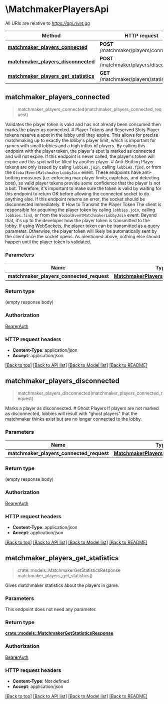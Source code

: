 # \MatchmakerPlayersApi

All URIs are relative to *https://api.rivet.gg*

Method | HTTP request | Description
------------- | ------------- | -------------
[**matchmaker_players_connected**](MatchmakerPlayersApi.md#matchmaker_players_connected) | **POST** /matchmaker/players/connected | 
[**matchmaker_players_disconnected**](MatchmakerPlayersApi.md#matchmaker_players_disconnected) | **POST** /matchmaker/players/disconnected | 
[**matchmaker_players_get_statistics**](MatchmakerPlayersApi.md#matchmaker_players_get_statistics) | **GET** /matchmaker/players/statistics | 



## matchmaker_players_connected

> matchmaker_players_connected(matchmaker_players_connected_request)


Validates the player token is valid and has not already been consumed then marks the player as connected. # Player Tokens and Reserved Slots Player tokens reserve a spot in the lobby until they expire. This allows for precise matchmaking up to exactly the lobby's player limit, which is important for games with small lobbies and a high influx of players. By calling this endpoint with the player token, the player's spot is marked as connected and will not expire. If this endpoint is never called, the player's token will expire and this spot will be filled by another player. # Anti-Botting Player tokens are only issued by caling `lobbies.join`, calling `lobbies.find`, or from the `GlobalEventMatchmakerLobbyJoin` event. These endpoints have anti-botting measures (i.e. enforcing max player limits, captchas, and detecting bots), so valid player tokens provide some confidence that the player is not a bot. Therefore, it's important to make sure the token is valid by waiting for this endpoint to return OK before allowing the connected socket to do anything else. If this endpoint returns an error, the socket should be disconnected immediately. # How to Transmit the Player Token The client is responsible for acquiring the player token by caling `lobbies.join`, calling `lobbies.find`, or from the `GlobalEventMatchmakerLobbyJoin` event.  Beyond that, it's up to the developer how the player token is transmitted to the lobby. If using WebSockets, the player token can be transmitted as a query parameter. Otherwise, the player token will likely be automatically sent by the client once the socket opens. As mentioned above, nothing else should happen until the player token is validated. 

### Parameters


Name | Type | Description  | Required | Notes
------------- | ------------- | ------------- | ------------- | -------------
**matchmaker_players_connected_request** | [**MatchmakerPlayersConnectedRequest**](MatchmakerPlayersConnectedRequest.md) |  | [required] |

### Return type

 (empty response body)

### Authorization

[BearerAuth](../README.md#BearerAuth)

### HTTP request headers

- **Content-Type**: application/json
- **Accept**: application/json

[[Back to top]](#) [[Back to API list]](../README.md#documentation-for-api-endpoints) [[Back to Model list]](../README.md#documentation-for-models) [[Back to README]](../README.md)


## matchmaker_players_disconnected

> matchmaker_players_disconnected(matchmaker_players_connected_request)


Marks a player as disconnected. # Ghost Players If players are not marked as disconnected, lobbies will result with \"ghost players\" that the matchmaker thinks exist but are no longer connected to the lobby.

### Parameters


Name | Type | Description  | Required | Notes
------------- | ------------- | ------------- | ------------- | -------------
**matchmaker_players_connected_request** | [**MatchmakerPlayersConnectedRequest**](MatchmakerPlayersConnectedRequest.md) |  | [required] |

### Return type

 (empty response body)

### Authorization

[BearerAuth](../README.md#BearerAuth)

### HTTP request headers

- **Content-Type**: application/json
- **Accept**: application/json

[[Back to top]](#) [[Back to API list]](../README.md#documentation-for-api-endpoints) [[Back to Model list]](../README.md#documentation-for-models) [[Back to README]](../README.md)


## matchmaker_players_get_statistics

> crate::models::MatchmakerGetStatisticsResponse matchmaker_players_get_statistics()


Gives matchmaker statistics about the players in game.

### Parameters

This endpoint does not need any parameter.

### Return type

[**crate::models::MatchmakerGetStatisticsResponse**](MatchmakerGetStatisticsResponse.md)

### Authorization

[BearerAuth](../README.md#BearerAuth)

### HTTP request headers

- **Content-Type**: Not defined
- **Accept**: application/json

[[Back to top]](#) [[Back to API list]](../README.md#documentation-for-api-endpoints) [[Back to Model list]](../README.md#documentation-for-models) [[Back to README]](../README.md)

